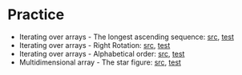 # Practice

* Iterating over arrays - The longest ascending sequence: [src](src/main/java/learn/hyper/practice/LongestAscendingSequence.java), [test](src/test/java/learn/hyper/practice/LongestAscendingSequenceTest.java)
* Iterating over arrays - Right Rotation: [src](src/main/java/learn/hyper/practice/RightRotation.java), [test](src/test/java/learn/hyper/practice/RightRotationTest.java)
* Iterating over arrays - Alphabetical order: [src](src/main/java/learn/hyper/practice/AlphabeticalOrder.java), [test](src/test/java/learn/hyper/practice/AlphabeticalOrderTest.java)
* Multidimensional array - The star figure: [src](src/main/java/learn/hyper/practice/TheStarFigure.java), [test](src/test/java/learn/hyper/practice/TheStarFigureTest.java)
